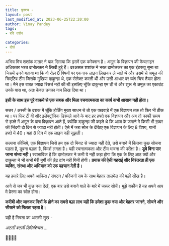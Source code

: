 ```yaml
---
title: पुनश्च -
layout: post
last_modified_at: 2023-06-25T22:20:00
author: Vinay Pandey
tags:
- रवि दर्शन

categories:
- दीर्घ
---
```

अभिन्न मित्र शशांक दातार ने याद दिलाया कि इसमें एक करेक्शन है। अमूल के विज्ञापन की कैचलाइन अधिकतर भरत दाभोलकर ने लिखी हुई हैं। दरअसल शशांक ने भरत दाभोलकर का एक इंटरव्यू सुना था जिसमें उनने बताया था कि वो रोज़ 8 विषयों पर एक एक लाइन लिखकर ले जाते थे और उसमें से अमूल की क्रिएटिव टीम जिसके मुखिया दाकुन्हा थे, एक सेलेक्ट करती थी और उसी आधार पर व्यंग चित्र तैयार होता था। मैने इस बाबत ज्यादा रिसर्च नही की थी इसलिए चूंकि दाकुन्हा एम डी थे और शुरू से अमूल का एकाउंट उनके पास था, अतः केवल उनका नाम लिख दिया था। 

**इसी के साथ इस पूरे वाकये से एक सबक और मिला रचनात्मकता का कार्य कभी आसान नही होता।**

 सत्तर / अस्सी के दशक में चूंकि होर्डिंग मुख्य साधन थे तो एक पखवाड़े में एक विज्ञापन तक तो फिर भी ठीक था। पर फिर टी वी और इलेक्ट्रॉनिक डिस्पले आने के बाद हर हफ्ते एक विज्ञापन और अब तो काफी समय से हफ्ते में अमूल के  पांच विज्ञापन आते हैं, क्योंकि दाकुन्हा जी कहते थे कि आज के जमाने मे किसी भी ख़बर की जिंदगी दो दिन से ज्यादा नही होती। ऐसे में जरा सोच के देखिए एक विज्ञापन के लिए 8 विषय, यानी हफ्ते में 40। यहां 8 दिन में एक लाइन नही सूझती।

कल्पना कीजिये, एक विज्ञापन जिसे हम एक दो मिनट से ज्यादा नही देते, उसे बनाने में कितना कुछ सोचना पड़ता है, डूबना पड़ता है, विमर्श लगता है। यही रचनात्मकता और टीम भावना की परीक्षा है। **डूबे बिना पार जाना संभव नही।** स्वाभाविक है कि दाभोलकर ने कभी ये नही कहा होगा कि एक के लिए आठ क्यों और दाकुन्हा ने भी कभी मेरी मुर्गी की ड़ेढ़ टांग नही गिनी होगी। **प्रयास की ऐसी गहराई और निरंतरता ही एक व्यक्ति, संस्था और अभियान को एक पहचान देती है।** 

यह हमारे लिए अपने आफिस / संगठन / परिजनों सब के साथ बेहतर तालमेल की बड़ी सीख है। 

आगे से जब भी कुछ नया देखें, एक बार उसे बनाने वाले के बारे में जरूर सोचें। मुझे यकीन है यह अपने आप मे प्रेरणा का स्रोत होगा। 

**करीबी और जानकर मित्रों के होने का सबसे बड़ा लाभ यही कि हमेशा कुछ नया और बेहतर जानने, सोचने और सीखने को मिलता रहता है।** 

यही है मित्रता का असली सुख - 

*अटर्ली बटर्ली डिलिशियस ...*

🙏😇😇🙏


